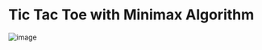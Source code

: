 # Tic Tac Toe with Minimax Algorithm
![image](https://github.com/mrasyidannafi/TicTacToe_minimaxAI_5311420053_Rasyid/assets/149043860/968883b0-eedd-4833-a658-e81145d6dfae)
